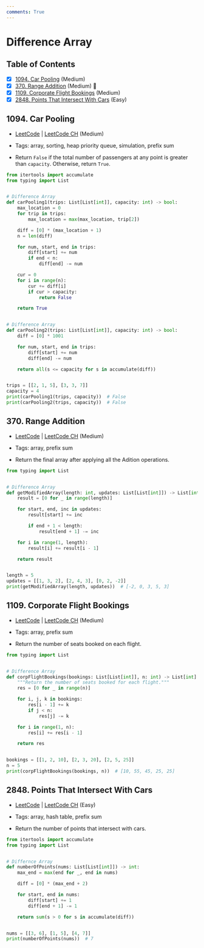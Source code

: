 ```yaml
---
comments: True
---
```


# Difference Array

## Table of Contents

- [x] [1094. Car Pooling](https://leetcode.cn/problems/car-pooling/) (Medium)
- [x] [370. Range Addition](https://leetcode.cn/problems/range-addition/) (Medium) 👑
- [x] [1109. Corporate Flight Bookings](https://leetcode.cn/problems/corporate-flight-bookings/) (Medium)
- [x] [2848. Points That Intersect With Cars](https://leetcode.cn/problems/points-that-intersect-with-cars/) (Easy)

## 1094. Car Pooling

-   [LeetCode](https://leetcode.com/problems/car-pooling/) | [LeetCode CH](https://leetcode.cn/problems/car-pooling/) (Medium)

-   Tags: array, sorting, heap priority queue, simulation, prefix sum
-   Return `False` if the total number of passengers at any point is greater than `capacity`. Otherwise, return `True`.


```python title="1094. Car Pooling - Python Solution"
from itertools import accumulate
from typing import List


# Difference Array
def carPooling1(trips: List[List[int]], capacity: int) -> bool:
    max_location = 0
    for trip in trips:
        max_location = max(max_location, trip[2])

    diff = [0] * (max_location + 1)
    n = len(diff)

    for num, start, end in trips:
        diff[start] += num
        if end < n:
            diff[end] -= num

    cur = 0
    for i in range(n):
        cur += diff[i]
        if cur > capacity:
            return False

    return True


# Difference Array
def carPooling2(trips: List[List[int]], capacity: int) -> bool:
    diff = [0] * 1001

    for num, start, end in trips:
        diff[start] += num
        diff[end] -= num

    return all(s <= capacity for s in accumulate(diff))


trips = [[2, 1, 5], [3, 3, 7]]
capacity = 4
print(carPooling1(trips, capacity))  # False
print(carPooling2(trips, capacity))  # False

```

## 370. Range Addition

-   [LeetCode](https://leetcode.com/problems/range-addition/) | [LeetCode CH](https://leetcode.cn/problems/range-addition/) (Medium)

-   Tags: array, prefix sum
-   Return the final array after applying all the Adition operations.


```python title="370. Range Addition - Python Solution"
from typing import List


# Difference Array
def getModifiedArray(length: int, updates: List[List[int]]) -> List[int]:
    result = [0 for _ in range(length)]

    for start, end, inc in updates:
        result[start] += inc

        if end + 1 < length:
            result[end + 1] -= inc

    for i in range(1, length):
        result[i] += result[i - 1]

    return result


length = 5
updates = [[1, 3, 2], [2, 4, 3], [0, 2, -2]]
print(getModifiedArray(length, updates))  # [-2, 0, 3, 5, 3]

```

## 1109. Corporate Flight Bookings

-   [LeetCode](https://leetcode.com/problems/corporate-flight-bookings/) | [LeetCode CH](https://leetcode.cn/problems/corporate-flight-bookings/) (Medium)

-   Tags: array, prefix sum
-   Return the number of seats booked on each flight.


```python title="1109. Corporate Flight Bookings - Python Solution"
from typing import List


# Difference Array
def corpFlightBookings(bookings: List[List[int]], n: int) -> List[int]:
    """Return the number of seats booked for each flight."""
    res = [0 for _ in range(n)]

    for i, j, k in bookings:
        res[i - 1] += k
        if j < n:
            res[j] -= k

    for i in range(1, n):
        res[i] += res[i - 1]

    return res


bookings = [[1, 2, 10], [2, 3, 20], [2, 5, 25]]
n = 5
print(corpFlightBookings(bookings, n))  # [10, 55, 45, 25, 25]

```

## 2848. Points That Intersect With Cars

-   [LeetCode](https://leetcode.com/problems/points-that-intersect-with-cars/) | [LeetCode CH](https://leetcode.cn/problems/points-that-intersect-with-cars/) (Easy)

-   Tags: array, hash table, prefix sum
-   Return the number of points that intersect with cars.


```python title="2848. Points That Intersect With Cars - Python Solution"
from itertools import accumulate
from typing import List


# Differnce Array
def numberOfPoints(nums: List[List[int]]) -> int:
    max_end = max(end for _, end in nums)

    diff = [0] * (max_end + 2)

    for start, end in nums:
        diff[start] += 1
        diff[end + 1] -= 1

    return sum(s > 0 for s in accumulate(diff))


nums = [[3, 6], [1, 5], [4, 7]]
print(numberOfPoints(nums))  # 7

```
